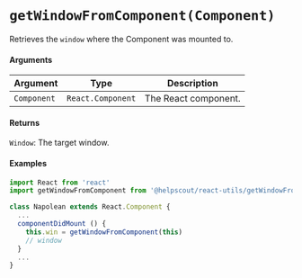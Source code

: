 # `getWindowFromComponent(Component)`

Retrieves the `window` where the Component was mounted to.

#### Arguments

| Argument    | Type              | Description          |
| ----------- | ----------------- | -------------------- |
| `Component` | `React.Component` | The React component. |

#### Returns

`Window`: The target window.

#### Examples

```jsx
import React from 'react'
import getWindowFromComponent from '@helpscout/react-utils/getWindowFromComponent'

class Napolean extends React.Component {
  ...
  componentDidMount () {
    this.win = getWindowFromComponent(this)
    // window
  }
  ...
}
```

